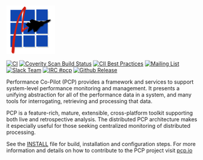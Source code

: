![PCP](images/pcpicon.png)

[![CI](https://github.com/performancecopilot/pcp/workflows/CI/badge.svg)](https://performancecopilot.github.io/qa-reports/)
[![Coverity Scan Build Status](https://scan.coverity.com/projects/15853/badge.svg)](https://scan.coverity.com/projects/15853)
[![CII Best Practices](https://bestpractices.coreinfrastructure.org/projects/1872/badge)](https://bestpractices.coreinfrastructure.org/projects/1872)
[![Mailing List](https://img.shields.io/badge/Mailing%20List-pcp-blue.svg)](https://groups.io/g/pcp)
[![Slack Team](https://img.shields.io/badge/Slack-pcp-blue.svg)](https://h7zo83mvt1.execute-api.us-west-2.amazonaws.com/Express/)
[![IRC #pcp](https://img.shields.io/badge/IRC-pcp-blue.svg)](https://webchat.freenode.net/#pcp)
[![Github Release](https://img.shields.io/github/release/performancecopilot/pcp.svg)](https://github.com/performancecopilot/pcp/releases/latest)

Performance Co-Pilot (PCP) provides a framework and services to support
system-level performance monitoring and management. It presents a unifying
abstraction for all of the performance data in a system, and many tools
for interrogating, retrieving and processing that data.

PCP is a feature-rich, mature, extensible, cross-platform toolkit
supporting both live and retrospective analysis. The distributed PCP
architecture makes it especially useful for those seeking centralized
monitoring of distributed processing.

See the [INSTALL](INSTALL.md) file for build, installation and configuration steps.
For more information and details on how to contribute to the PCP project
visit [pcp.io](https://pcp.io/community.html)
